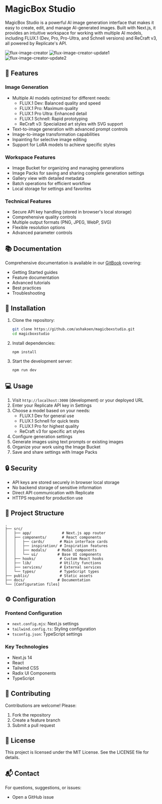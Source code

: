 # MagicBox Studio

MagicBox Studio is a powerful AI image generation interface that makes it easy to create, edit, and manage AI-generated images. Built with Next.js, it provides an intuitive workspace for working with multiple AI models, including FLUX.1 (Dev, Pro, Pro-Ultra, and Schnell versions) and ReCraft v3, all powered by Replicate's API.

![flux-image-creator](public/flux-image-creator.png)
![flux-image-creator-update1](public/ashakoen-flux-image-creator-updates-101324-1.png)
![flux-image-creator-update2](public/ashakoen-flux-image-creator-updates-101324-2.png)

## 🎨 Features

### Image Generation
- Multiple AI models optimized for different needs:
  - FLUX.1 Dev: Balanced quality and speed
  - FLUX.1 Pro: Maximum quality
  - FLUX.1 Pro Ultra: Enhanced detail
  - FLUX.1 Schnell: Rapid prototyping
  - ReCraft v3: Specialized art styles with SVG support
- Text-to-image generation with advanced prompt controls
- Image-to-image transformation capabilities
- Inpainting for selective image editing
- Support for LoRA models to achieve specific styles

### Workspace Features
- Image Bucket for organizing and managing generations
- Image Packs for saving and sharing complete generation settings
- Gallery view with detailed metadata
- Batch operations for efficient workflow
- Local storage for settings and favorites

### Technical Features
- Secure API key handling (stored in browser's local storage)
- Comprehensive quality controls
- Multiple output formats (PNG, JPEG, WebP, SVG)
- Flexible resolution options
- Advanced parameter controls

## 📚 Documentation

Comprehensive documentation is available in our [GitBook](https://magicbox-ai.gitbook.io/magicbox-ai/) covering:
- Getting Started guides
- Feature documentation
- Advanced tutorials
- Best practices
- Troubleshooting

## 🚀 Installation

1. Clone the repository:
   ```bash
   git clone https://github.com/ashakoen/magicboxstudio.git
   cd magicboxstudio
   ```

2. Install dependencies:
   ```bash
   npm install
   ```

3. Start the development server:
   ```bash
   npm run dev
   ```

## 💻 Usage

1. Visit `http://localhost:3000` (development) or your deployed URL
2. Enter your Replicate API key in Settings
3. Choose a model based on your needs:
   - FLUX.1 Dev for general use
   - FLUX.1 Schnell for quick tests
   - FLUX.1 Pro for highest quality
   - ReCraft v3 for specific art styles
4. Configure generation settings
5. Generate images using text prompts or existing images
6. Organize your work using the Image Bucket
7. Save and share settings with Image Packs

## 🔒 Security

- API keys are stored securely in browser local storage
- No backend storage of sensitive information
- Direct API communication with Replicate
- HTTPS required for production use

## 📁 Project Structure

```
.
├── src/
│   ├── app/              # Next.js app router
│   ├── components/       # React components
│   │   ├── cards/       # Main interface cards
│   │   ├── inspiration/ # Inspiration features
│   │   ├── modals/     # Modal components
│   │   └── ui/         # Base UI components
│   ├── hooks/           # Custom React hooks
│   ├── lib/             # Utility functions
│   ├── services/        # External services
│   └── types/           # TypeScript types
├── public/              # Static assets
├── docs/               # Documentation
└── [Configuration files]
```

## ⚙️ Configuration

### Frontend Configuration
- `next.config.mjs`: Next.js settings
- `tailwind.config.ts`: Styling configuration
- `tsconfig.json`: TypeScript settings

### Key Technologies
- Next.js 14
- React
- Tailwind CSS
- Radix UI Components
- TypeScript

## 🤝 Contributing

Contributions are welcome! Please:
1. Fork the repository
2. Create a feature branch
3. Submit a pull request

## 📄 License

This project is licensed under the MIT License. See the LICENSE file for details.

## 📬 Contact

For questions, suggestions, or issues:
- Open a GitHub issue

